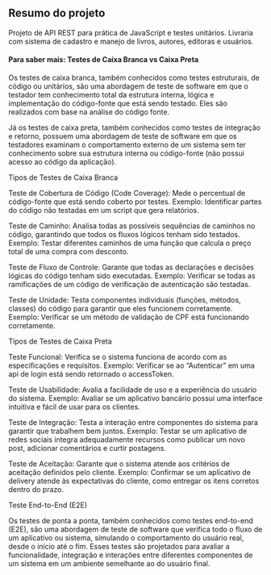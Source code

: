 
## Resumo do projeto

Projeto de API REST para prática de JavaScript e testes unitários.
Livraria com sistema de cadastro e manejo de livros, autores, editoras e usuários.


#### Para saber mais: Testes de Caixa Branca vs Caixa Preta

Os testes de caixa branca, também conhecidos como testes estruturais, de código 
ou unitários, são uma abordagem de teste de software em que o testador tem conhecimento 
total da estrutura interna, lógica e implementação do código-fonte que está sendo testado. 
Eles são realizados com base na análise do código fonte.

Já os testes de caixa preta, também conhecidos como testes de integração e retorno, possuem 
uma abordagem de teste de software em que os testadores examinam o comportamento externo de 
um sistema sem ter conhecimento sobre sua estrutura interna ou código-fonte (não possui acesso 
ao código da aplicação). 


Tipos de Testes de Caixa Branca

Teste de Cobertura de Código (Code Coverage): Mede o percentual de código-fonte que está sendo 
coberto por testes. Exemplo: Identificar partes do código não testadas em um script que gera relatórios.

Teste de Caminho: Analisa todas as possíveis sequências de caminhos no código, garantindo que todos os 
fluxos lógicos tenham sido testados. Exemplo: Testar diferentes caminhos de uma função que calcula o preço 
total de uma compra com desconto.

Teste de Fluxo de Controle: Garante que todas as declarações e decisões lógicas do código tenham sido executadas. 
Exemplo: Verificar se todas as ramificações de um código de verificação de autenticação são testadas.

Teste de Unidade: Testa componentes individuais (funções, métodos, classes) do código para garantir que eles funcionem 
corretamente. Exemplo: Verificar se um método de validação de CPF está funcionando corretamente.


Tipos de Testes de Caixa Preta

Teste Funcional: Verifica se o sistema funciona de acordo com as especificações e requisitos. 
Exemplo: Verificar se ao “Autenticar” em uma api de login está sendo retornado o accessToken.

Teste de Usabilidade: Avalia a facilidade de uso e a experiência do usuário do sistema. 
Exemplo: Avaliar se um aplicativo bancário possui uma interface intuitiva e fácil de usar para os clientes.

Teste de Integração: Testa a interação entre componentes do sistema para garantir que trabalhem bem juntos. 
Exemplo: Testar se um aplicativo de redes sociais integra adequadamente recursos como publicar um novo post, 
adicionar comentários e curtir postagens.

Teste de Aceitação: Garante que o sistema atende aos critérios de aceitação definidos pelo cliente. 
Exemplo: Confirmar se um aplicativo de delivery atende às expectativas do cliente, como entregar os itens corretos 
dentro do prazo.


Teste End-to-End (E2E)

Os testes de ponta a ponta, também conhecidos como testes end-to-end (E2E), são uma abordagem de teste 
de software que verifica todo o fluxo de um aplicativo ou sistema, simulando o comportamento do usuário 
real, desde o início até o fim.
Esses testes são projetados para avaliar a funcionalidade, integração e interações entre diferentes 
componentes de um sistema em um ambiente semelhante ao do usuário final. 